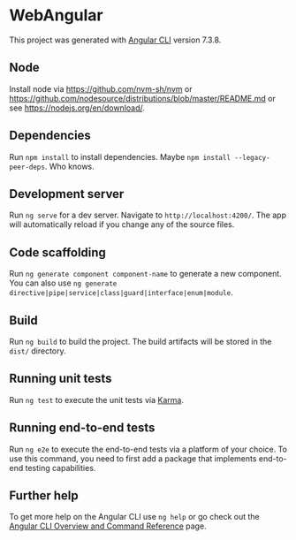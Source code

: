 # WebAngular

This project was generated with [Angular CLI](https://github.com/angular/angular-cli) version 7.3.8.

## Node

Install node via <https://github.com/nvm-sh/nvm> or <https://github.com/nodesource/distributions/blob/master/README.md> or see <https://nodejs.org/en/download/>.

## Dependencies

Run `npm install` to install dependencies. Maybe `npm install --legacy-peer-deps`. Who knows.

## Development server

Run `ng serve` for a dev server. Navigate to `http://localhost:4200/`. The app will automatically reload if you change any of the source files.

## Code scaffolding

Run `ng generate component component-name` to generate a new component. You can also use `ng generate directive|pipe|service|class|guard|interface|enum|module`.

## Build

Run `ng build` to build the project. The build artifacts will be stored in the `dist/` directory.

## Running unit tests

Run `ng test` to execute the unit tests via [Karma](https://karma-runner.github.io).

## Running end-to-end tests

Run `ng e2e` to execute the end-to-end tests via a platform of your choice. To use this command, you need to first add a package that implements end-to-end testing capabilities.

## Further help

To get more help on the Angular CLI use `ng help` or go check out the [Angular CLI Overview and Command Reference](https://angular.io/cli) page.
